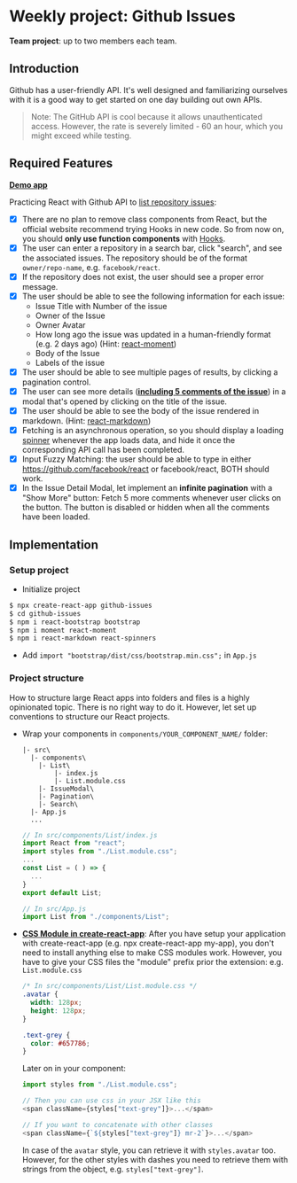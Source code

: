 # Weekly project: Github Issues

**Team project**: up to two members each team.

## Introduction

Github has a user-friendly API. It's well designed and familiarizing ourselves with it is a good way to get started on one day building out own APIs.

>Note: The GitHub API is cool because it allows unauthenticated access. However, the rate is severely limited - 60 an hour, which you might exceed while testing. 

## Required Features

**[Demo app](https://gallant-edison-972273.netlify.app/)**

Practicing React with Github API to [list repository issues](https://developer.github.com/v3/issues/#list-repository-issues):

- [x] There are no plan to remove class components from React, but the official website recommend trying Hooks in new code. So from now on, you should **only use function components** with [Hooks](https://reactjs.org/docs/hooks-intro.html).
- [x] The user can enter a repository in a search bar, click "search", and see the associated issues. The repository should be of the format `owner/repo-name`, e.g. `facebook/react`.
- [x] If the repository does not exist, the user should see a proper error message.
- [x] The user should be able to see the following information for each issue:
  * Issue Title with Number of the issue
  * Owner of the Issue
  * Owner Avatar
  * How long ago the issue was updated in a human-friendly format (e.g. 2 days ago) (Hint: [react-moment](https://www.npmjs.com/package/react-moment#installing))
  * Body of the Issue
  * Labels of the issue
- [x] The user should be able to see multiple pages of results, by clicking a pagination control.
- [x] The user can see more details (**[including 5 comments of the issue](https://developer.github.com/v3/issues/comments/)**) in a modal that's opened by clicking on the title of the issue.
- [x] The user should be able to see the body of the issue rendered in markdown. (Hint: [react-markdown](https://github.com/rexxars/react-markdown))
- [x] Fetching is an asynchronous operation, so you should display a loading [spinner](https://www.npmjs.com/package/react-spinners) whenever the app loads data, and hide it once the corresponding API call has been completed.
- [x] Input Fuzzy Matching: the user should be able to type in either https://github.com/facebook/react or facebook/react, BOTH should work.
- [x] In the Issue Detail Modal, let implement an **infinite pagination** with a "Show More" button: Fetch 5 more comments whenever user clicks on the button. The button is disabled or hidden when all the comments have been loaded.

## Implementation

### Setup project

- Initialize project

```bash
$ npx create-react-app github-issues
$ cd github-issues
$ npm i react-bootstrap bootstrap
$ npm i moment react-moment
$ npm i react-markdown react-spinners
```

- Add `import "bootstrap/dist/css/bootstrap.min.css";` in `App.js`

### Project structure

How to structure large React apps into folders and files is a highly opinionated topic. There is no right way to do it. However, let set up conventions to structure our React projects.

- Wrap your components in `components/YOUR_COMPONENT_NAME/` folder:

  ```
  |- src\
    |- components\
      |- List\
          |- index.js
          |- List.module.css
      |- IssueModal\
      |- Pagination\
      |- Search\
    |- App.js
    ...
  ```

  ```javascript
  // In src/components/List/index.js
  import React from "react";
  import styles from "./List.module.css";
  ...
  const List = ( ) => {
    ...
  }
  export default List;
  ```

  ```javascript
  // In src/App.js
  import List from "./components/List";
  ```

- **[CSS Module in create-react-app](https://create-react-app.dev/docs/adding-a-css-modules-stylesheet)**: After you have setup your application with create-react-app (e.g. npx create-react-app my-app), you don't need to install anything else to make CSS modules work. However, you have to give your CSS files the "module" prefix prior the extension: e.g. `List.module.css`

  ```css
  /* In src/components/List/List.module.css */
  .avatar {
    width: 128px;
    height: 128px;
  }

  .text-grey {
    color: #657786;
  }
  ```

  Later on in your component:

  ```javascript
  import styles from "./List.module.css";

  // Then you can use css in your JSX like this
  <span className={styles["text-grey"]}>...</span>

  // If you want to concatenate with other classes
  <span className={`${styles["text-grey"]} mr-2`}>...</span>

  ```

  In case of the `avatar` style, you can retrieve it with `styles.avatar` too. However, for the other styles with dashes you need to retrieve them with strings from the object, e.g. `styles["text-grey"]`. 


